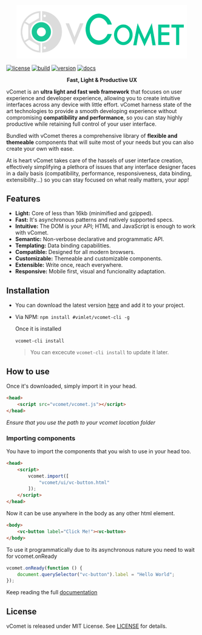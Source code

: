 <p align="center">
<a href="https://vimlet.com/vcomet">
<img width="450" src="logo.png"></img>
</a>
</p>


<p align="center">

[//]: # (badges)

[![license](https://vimlet.com/vimlet/VimletComet/master/docs/readme/1525800630059/license.svg?raw=true "License")](https://github.com/vimlet/VimletComet/blob/master/LICENSE)
[![build](https://vimlet.com/vimlet/VimletComet/master/docs/readme/1525800630059/build.svg?raw=true "Build")](https://vimlet.com/downloads)
[![version](https://vimlet.com/vimlet/VimletComet/master/docs/readme/1525800630059/version.svg?raw=true "Version")](https://vimlet.com/downloads)
[![docs](https://vimlet.com/vimlet/VimletComet/master/docs/readme/1525800630059/docs.svg?raw=true "Docs")](https://vimlet.com/vimlet/VimletComet/master/docs/release/index.html)

[//]: # (badges)


</p>

<p align="center">
<strong>Fast, Light & Productive UX</strong>
</p>

vComet is an **ultra light and fast web framework** that focuses on user experience and developer experience, allowing you to create intuitive interfaces across any device with little effort. vComet harness state of the art technologies to provide a smooth developing experience without compromising **compatibility and performance**, so you can stay highly productive while retaining full control of your user interface. 

Bundled with vComet theres a comprehensive library of **flexible and themeable** components that will suite most of your needs but you can also create your own with ease. 

At is heart vComet takes care of the hassels of user interface creation, effectively simplifying a plethora of issues that any interface designer faces in a daily basis (compatibility, performance, responsiveness, data binding, extensibility...) so you can stay focused on what really matters, your app!

## Features

* **Light:** Core of less than 16kb (minimified and gzipped).
* **Fast:** It's asynchronous patterns and natively supported specs.
* **Intuitive:** The DOM is your API; HTML and JavaScript is enough to work with vComet.
* **Semantic:** Non-verbose declarative and programmatic API.
* **Templating:** Data binding capabilities.
* **Compatible:** Designed for all modern browsers.
* **Customizable:** Themeable and customizable components.
* **Extensible:** Write once, reach everywhere.
* **Responsive:** Mobile first, visual and funcionality adaptation.


## Installation

* You can download the latest version [here](https://vimlet.com/downloads) and add it to your project.

* Via NPM:
```npm install #vimlet/vcomet-cli -g```

    Once it is installed

    ```vcomet-cli install```

    > You can excecute ```vcomet-cli install``` to update it later.


## How to use

Once it's downloaded, simply import it in your head.
```html
<head>
    <script src="vcomet/vcomet.js"></script>
</head>
```
*Ensure that you use the path to your vcomet location folder*

### Importing components

You have to import the components that you wish to use in your head too.
```html
<head>
    <script>
        vcomet.import([
            "vcomet/ui/vc-button.html"
        ]);
    </script>
</head>
```

Now it can be use anywhere in the body as any other html element.

```html
<body>
    <vc-button label="Click Me!"><vc-button>
</body>
```

To use it programmatically due to its asynchronous nature you need to wait for vcomet.onReady

```javascript
vcomet.onReady(function () {
    document.querySelector("vc-button").label = "Hello World";
});
```

Keep reading the full [documentation](https://vimlet.com/vimlet/VimletComet/master/docs/release/index.html)

## License

vComet is released under MIT License. See [LICENSE](https://github.com/vimlet/VimletComet/blob/master/LICENSE) for details.

